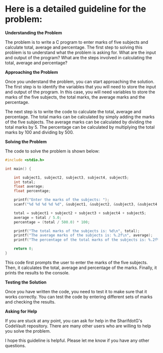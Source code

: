 # Here is a detailed guideline for the problem:

**Understanding the Problem**

The problem is to write a C program to enter marks of five subjects and calculate total, average and percentage. The first step to solving this problem is to understand what the problem is asking for. What are the input and output of the program? What are the steps involved in calculating the total, average and percentage?

**Approaching the Problem**

Once you understand the problem, you can start approaching the solution. The first step is to identify the variables that you will need to store the input and output of the program. In this case, you will need variables to store the marks of the five subjects, the total marks, the average marks and the percentage.

The next step is to write the code to calculate the total, average and percentage. The total marks can be calculated by simply adding the marks of the five subjects. The average marks can be calculated by dividing the total marks by 5. The percentage can be calculated by multiplying the total marks by 100 and dividing by 500.

**Solving the Problem**

The code to solve the problem is shown below:

```c
#include <stdio.h>

int main() {

    int subject1, subject2, subject3, subject4, subject5;
    int total;
    float average;
    float percentage;

    printf("Enter the marks of the subjects: ");
    scanf("%d %d %d %d %d", &subject1, &subject2, &subject3, &subject4, &subject5);

    total = subject1 + subject2 + subject3 + subject4 + subject5;
    average = total / 5.0;
    percentage = (total / 500.0) * 100;

    printf("The total marks of the subjects is: %d\n", total);
    printf("The average marks of the subjects is: %.2f\n", average);
    printf("The percentage of the total marks of the subjects is: %.2f%%\n", percentage);

    return 0;
}
```

This code first prompts the user to enter the marks of the five subjects. Then, it calculates the total, average and percentage of the marks. Finally, it prints the results to the console.

**Testing the Solution**

Once you have written the code, you need to test it to make sure that it works correctly. You can test the code by entering different sets of marks and checking the results.

**Asking for Help**

If you are stuck at any point, you can ask for help in the SharifdotG's CodeVault repository. There are many other users who are willing to help you solve the problem.

I hope this guideline is helpful. Please let me know if you have any other questions.